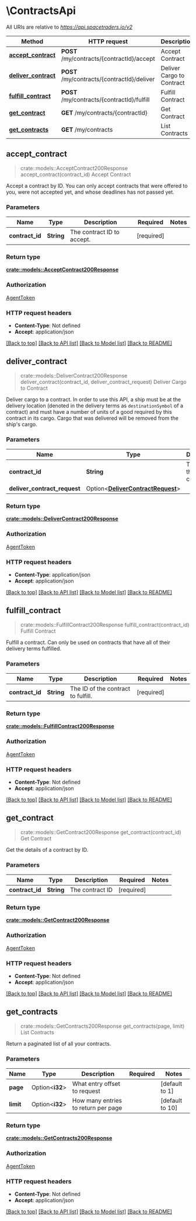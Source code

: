 # \ContractsApi

All URIs are relative to *https://api.spacetraders.io/v2*

Method | HTTP request | Description
------------- | ------------- | -------------
[**accept_contract**](ContractsApi.md#accept_contract) | **POST** /my/contracts/{contractId}/accept | Accept Contract
[**deliver_contract**](ContractsApi.md#deliver_contract) | **POST** /my/contracts/{contractId}/deliver | Deliver Cargo to Contract
[**fulfill_contract**](ContractsApi.md#fulfill_contract) | **POST** /my/contracts/{contractId}/fulfill | Fulfill Contract
[**get_contract**](ContractsApi.md#get_contract) | **GET** /my/contracts/{contractId} | Get Contract
[**get_contracts**](ContractsApi.md#get_contracts) | **GET** /my/contracts | List Contracts



## accept_contract

> crate::models::AcceptContract200Response accept_contract(contract_id)
Accept Contract

Accept a contract by ID.   You can only accept contracts that were offered to you, were not accepted yet, and whose deadlines has not passed yet.

### Parameters


Name | Type | Description  | Required | Notes
------------- | ------------- | ------------- | ------------- | -------------
**contract_id** | **String** | The contract ID to accept. | [required] |

### Return type

[**crate::models::AcceptContract200Response**](accept_contract_200_response.md)

### Authorization

[AgentToken](../README.md#AgentToken)

### HTTP request headers

- **Content-Type**: Not defined
- **Accept**: application/json

[[Back to top]](#) [[Back to API list]](../README.md#documentation-for-api-endpoints) [[Back to Model list]](../README.md#documentation-for-models) [[Back to README]](../README.md)


## deliver_contract

> crate::models::DeliverContract200Response deliver_contract(contract_id, deliver_contract_request)
Deliver Cargo to Contract

Deliver cargo to a contract.  In order to use this API, a ship must be at the delivery location (denoted in the delivery terms as `destinationSymbol` of a contract) and must have a number of units of a good required by this contract in its cargo.  Cargo that was delivered will be removed from the ship's cargo.

### Parameters


Name | Type | Description  | Required | Notes
------------- | ------------- | ------------- | ------------- | -------------
**contract_id** | **String** | The ID of the contract. | [required] |
**deliver_contract_request** | Option<[**DeliverContractRequest**](DeliverContractRequest.md)> |  |  |

### Return type

[**crate::models::DeliverContract200Response**](deliver_contract_200_response.md)

### Authorization

[AgentToken](../README.md#AgentToken)

### HTTP request headers

- **Content-Type**: application/json
- **Accept**: application/json

[[Back to top]](#) [[Back to API list]](../README.md#documentation-for-api-endpoints) [[Back to Model list]](../README.md#documentation-for-models) [[Back to README]](../README.md)


## fulfill_contract

> crate::models::FulfillContract200Response fulfill_contract(contract_id)
Fulfill Contract

Fulfill a contract. Can only be used on contracts that have all of their delivery terms fulfilled.

### Parameters


Name | Type | Description  | Required | Notes
------------- | ------------- | ------------- | ------------- | -------------
**contract_id** | **String** | The ID of the contract to fulfill. | [required] |

### Return type

[**crate::models::FulfillContract200Response**](fulfill_contract_200_response.md)

### Authorization

[AgentToken](../README.md#AgentToken)

### HTTP request headers

- **Content-Type**: Not defined
- **Accept**: application/json

[[Back to top]](#) [[Back to API list]](../README.md#documentation-for-api-endpoints) [[Back to Model list]](../README.md#documentation-for-models) [[Back to README]](../README.md)


## get_contract

> crate::models::GetContract200Response get_contract(contract_id)
Get Contract

Get the details of a contract by ID.

### Parameters


Name | Type | Description  | Required | Notes
------------- | ------------- | ------------- | ------------- | -------------
**contract_id** | **String** | The contract ID | [required] |

### Return type

[**crate::models::GetContract200Response**](get_contract_200_response.md)

### Authorization

[AgentToken](../README.md#AgentToken)

### HTTP request headers

- **Content-Type**: Not defined
- **Accept**: application/json

[[Back to top]](#) [[Back to API list]](../README.md#documentation-for-api-endpoints) [[Back to Model list]](../README.md#documentation-for-models) [[Back to README]](../README.md)


## get_contracts

> crate::models::GetContracts200Response get_contracts(page, limit)
List Contracts

Return a paginated list of all your contracts.

### Parameters


Name | Type | Description  | Required | Notes
------------- | ------------- | ------------- | ------------- | -------------
**page** | Option<**i32**> | What entry offset to request |  |[default to 1]
**limit** | Option<**i32**> | How many entries to return per page |  |[default to 10]

### Return type

[**crate::models::GetContracts200Response**](get_contracts_200_response.md)

### Authorization

[AgentToken](../README.md#AgentToken)

### HTTP request headers

- **Content-Type**: Not defined
- **Accept**: application/json

[[Back to top]](#) [[Back to API list]](../README.md#documentation-for-api-endpoints) [[Back to Model list]](../README.md#documentation-for-models) [[Back to README]](../README.md)

